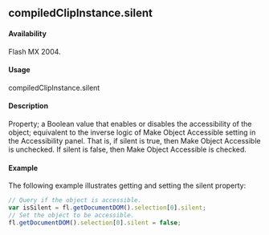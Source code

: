 ## compiledClipInstance.silent

#### Availability

Flash MX 2004.

#### Usage

compiledClipInstance.silent

#### Description

Property; a Boolean value that enables or disables the accessibility of the object; equivalent to the inverse logic of Make Object Accessible setting in the Accessibility panel. That is, if silent is true, then Make Object Accessible is unchecked. If silent is false, then Make Object Accessible is checked.

#### Example

The following example illustrates getting and setting the silent property:
```javascript
// Query if the object is accessible.
var isSilent = fl.getDocumentDOM().selection[0].silent;
// Set the object to be accessible.
fl.getDocumentDOM().selection[0].silent = false;

```